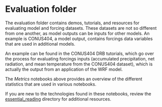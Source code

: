 # Evaluation folder

The evaluation folder contains demos, tutorials, and resources for evaluating
model and forcing datasets. These datasets are not so different from one
another, as model outputs can be inputs for other models. An example is
CONUS404, a model output, contains forcings data variables that are used
in additional models.

An example can be found in the CONUS404 DRB tutorials, which go over the
process for evaluating forcings inputs (accumulated precipitation, net
radiation, and mean temperature from the CONUS404 dataset), which is actually the output from an application of the WRF model.

The *Metrics* notebooks above provides an overview of the different statistics
that are used in various notebooks.

If you are new to the technologies found in these notebooks, review the
[essential_reading](../essential_reading) directory for additional
resources.
